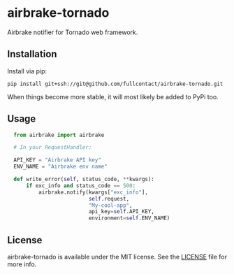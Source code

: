 # airbrake-tornado

Airbrake notifier for Tornado web framework.

## Installation

Install via pip:

    pip install git+ssh://git@github.com/fullcontact/airbrake-tornado.git

When things become more stable, it will most likely be added to PyPi too.

## Usage

```python
  from airbrake import airbrake

  # In your RequestHandler:

  API_KEY = "Airbrake API key"
  ENV_NAME = "Airbrake env name"

  def write_error(self, status_code, **kwargs):
      if exc_info and status_code == 500:
          airbrake.notify(kwargs["exc_info"],
                          self.request,
                          "My-cool-app",
                          api_key=self.API_KEY,
                          environment=self.ENV_NAME)
```


## License

airbrake-tornado is available under the MIT license. See the [LICENSE](LICENSE) file for more info.

